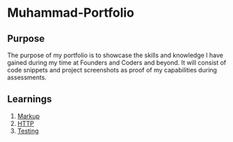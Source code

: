 # Muhammad-Portfolio

## Purpose

The purpose of my portfolio is to showcase the skills and knowledge I have gained during my time at Founders and Coders and beyond. It will consist of code snippets and project screenshots as proof of my capabilities during assessments.

## Learnings

1. [Markup](/learnings/markup.md)
1. [HTTP](/learnings/http.md)
1. [Testing](/learnings/testing.md)

